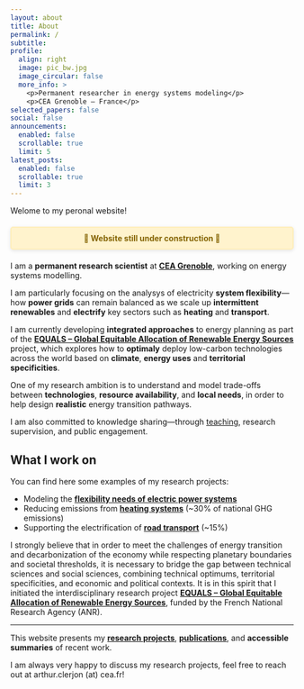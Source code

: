 ```yaml
---
layout: about
title: About
permalink: /
subtitle: 
profile:
  align: right
  image: pic_bw.jpg
  image_circular: false
  more_info: >
    <p>Permanent researcher in energy systems modeling</p>
    <p>CEA Grenoble – France</p>
selected_papers: false
social: false
announcements:
  enabled: false
  scrollable: true
  limit: 5
latest_posts:
  enabled: false
  scrollable: true
  limit: 3
---
```


<!-- Hidden h1 for SEO -->
<h1 style="display:none;">Arthur Clerjon – Researcher in Energy Systems Modeling, Decarbonation of power systems</h1>


Welome to my peronal website!

<div style="background-color: #fff3cd; color: #856404; border: 2px solid #ffeeba; padding: 10px 20px; margin: 20px 0; border-radius: 5px; font-weight: bold; text-align: center; box-shadow: 0 2px 6px rgba(0,0,0,0.1);">
  🚧 Website still under construction 🚧
</div>

I am a **permanent research scientist** at [**CEA Grenoble**](https://www.cea.fr/english/Pages/energy/energy.aspx), working on energy systems modelling.


I am particularly focusing on the analysys of  electricity **system flexibility**—how **power grids** can remain balanced as we scale up **intermittent renewables** and **electrify** key sectors such as **heating** and **transport**.

I am currently developing **integrated approaches** to energy planning as part of the [**EQUALS – Global Equitable Allocation of Renewable Energy Sources**](/projects/equals) project, which explores how to **optimaly** deploy low-carbon technologies across the world based on **climate**, **energy uses** and **territorial specificities**.

One of my research ambition is to understand and model trade-offs between **technologies**, **resource availability**, and **local needs**, in order to help design **realistic** energy transition pathways.

I am also committed to knowledge sharing—through [teaching](/teaching), research supervision, and public engagement.

## What I work on

You can find here some examples of my research projects:

- Modeling the **[flexibility needs of electric power systems](/projects/energy-system-flexibility)**
- Reducing emissions from **[heating systems](/projects/heat-decarbonization)** (~30% of national GHG emissions)  
- Supporting the electrification of **[road transport](/projects/transport-decarbonization)** (~15%)  


I strongly believe that in order to meet the challenges of energy transition and decarbonization of the economy while respecting planetary boundaries and societal thresholds, it is necessary to bridge the gap between technical sciences and social sciences, combining technical optimums, territorial specificities, and economic and political contexts.
It is in this spirit that I initiated the interdisciplinary research project **[EQUALS – Global Equitable Allocation of Renewable Energy Sources](/projects/equals)**, funded by the French National Research Agency (ANR).


---

This website presents my [**research projects**](/projects/), [**publications**](/publications/), and **accessible summaries** of recent work.

I am always very happy to discuss my research projects, feel free to reach out at arthur.clerjon (at) cea.fr!